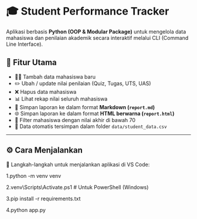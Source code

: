 # 🎓 Student Performance Tracker

Aplikasi berbasis **Python (OOP & Modular Package)** untuk mengelola data mahasiswa dan penilaian akademik secara interaktif melalui CLI (Command Line Interface).

## 🚀 Fitur Utama
- 🧑‍🎓 Tambah data mahasiswa baru  
- ✏️ Ubah / update nilai penilaian (Quiz, Tugas, UTS, UAS)  
- ❌ Hapus data mahasiswa  
- 📊 Lihat rekap nilai seluruh mahasiswa  
- 📄 Simpan laporan ke dalam format **Markdown (`report.md`)**  
- 🌐 Simpan laporan ke dalam format **HTML berwarna (`report.html`)**  
- 🔎 Filter mahasiswa dengan nilai akhir di bawah 70  
- 💾 Data otomatis tersimpan dalam folder `data/student_data.csv`

---

## ⚙️ Cara Menjalankan

🧩 Langkah-langkah untuk menjalankan aplikasi di VS Code:

1.python -m venv venv

2.venv\Scripts\Activate.ps1    # Untuk PowerShell (Windows)

3.pip install -r requirements.txt

4.python app.py
